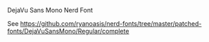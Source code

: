 DejaVu Sans Mono Nerd Font

See https://github.com/ryanoasis/nerd-fonts/tree/master/patched-fonts/DejaVuSansMono/Regular/complete
